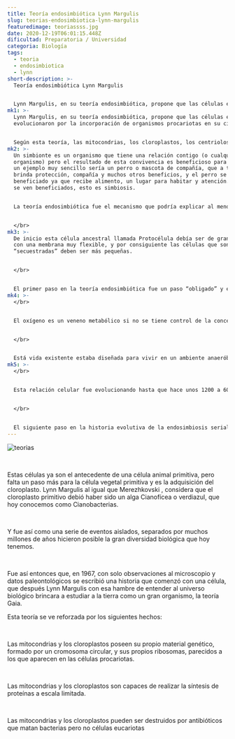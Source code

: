 ```yaml
---
title: Teoría endosimbiótica Lynn Margulis
slug: teorias-endosimbiotica-lynn-margulis
featuredimage: teoriassss.jpg
date: 2020-12-19T06:01:15.448Z
dificultad: Preparatoria / Universidad
categoria: Biología
tags:
  - teoria
  - endosimbiotica
  - lynn
short-description: >-
  Teoría endosimbiótica Lynn Margulis


  Lynn Margulis, en su teoría endosimbiótica, propone que las células eucariotas evolucionaron por la incorporación de organismos procariotas en su citoplasma.
mk1: >-
  Lynn Margulis, en su teoría endosimbiótica, propone que las células eucariotas
  evolucionaron por la incorporación de organismos procariotas en su citoplasma.


  Según esta teoría, las mitocondrias, los cloroplastos, los centriolos, los cilios y los flagelos se formaron por una relación simbiótica entre organismos procariotas y la célula eucariota ancestral.
mk2: >-
  Un simbionte es un organismo que tiene una relación contigo (o cualquier otro
  organismo) pero el resultado de esta convivencia es beneficioso para los dos,
  un ejemplo muy sencillo sería un perro o mascota de compañía, que a ti te
  brinda protección, compañía y muchos otros beneficios, y el perro se ve
  beneficiado ya que recibe alimento, un lugar para habitar y atención. Los dos
  se ven beneficiados, esto es simbiosis.


  La teoría endosimbiótica fue el mecanismo que podría explicar al menos en parte como pudo ser el paso evolutivo de las bacterias y arqueas hacía sistema celular más complejo como lo son las células vegetales y animal (eucariotas), que ya presentan núcleo, membranas internas y organelos entre muchas otras diferencias.


  </br>
mk3: >-
  De inicio esta célula ancestral llamada Protocélula debía ser de gran tamaño y
  con una membrana muy flexible, y por consiguiente las células que son
  “secuestradas” deben ser más pequeñas.


  </br>


  El primer paso en la teoría endosimbiótica fue un paso “obligado” y esencial para la supervivencia al Oxígeno, en ese momento en que las cianobacterias y algunas otras bacterias fotosintéticas comenzaron a producir oxígeno, cambiando poco a poco la atmósfera reductora (sin oxígeno) existente a una atmósfera oxidante (con oxígeno). Este proceso inició hace unos 2700 millones de años, pero fue un proceso lento, tardando 1500 millones de años para que el oxígeno fuera abundante en la atmósfera.
mk4: >-
  </br>


  El oxígeno es un veneno metabólico si no se tiene control de la concentración que existe en la célula.


  </br>


  Está vida existente estaba diseñada para vivir en un ambiente anaeróbico (libre de oxígeno), y para poder colonizar nuevamente las capas superiores de la columna de agua y acceder a un ecosistema terrestre era necesaria una adaptación para tolerar al oxígeno. La autora propone que esta primera asociación debió haber sido entonces entre nuestra gran Protocélula y un microbio procariota aeróbico (Protomitocondria), y durante 1500 millones de años después de infinidad de eventos donde la Proteobacteria se alimentaba de células más pequeñas como nuestro protomitocondria, una de estas bacterias ingeridas no fue digerida, y así por casualidad una pequeña célula pudo convertirse en la primera mitocondria, brindándole a la gran célula la capacidad de tolerar el oxígeno.
mk5: >-
  </br>


  Esta relación celular fue evolucionando hasta que hace unos 1200 a 600 millones de años la cantidad de células con mitocondrias aumento en el registro fósil.


  </br>


  El siguiente paso en la historia evolutiva de la endosimbiosis serial es el flagelo, y la autora propone que una bacteria similar a las Espiroquetas, esto se propone por que las células tienen una red de pequeños tubos que forman el armazón que sostiene la célula, esta red se le llama citoesqueleto. La estructura del citoesqueleto es diferente entre eucariotas y procariotas (bacterias y arqueas), pero los flagelos de las eucariotas tienen una conformación llamada 9+2, ósea 9 tubos rodeando 2 tubos, pero el esqueleto de las eucariotas es diferente, esta estructura es común en bacterias. Y del mismo modo que con la mitocondria la casualidad permitió que dos organismos trabajarán en colaboración y la gran célula proveía alimento y la pequeña célula fuerza motriz.
---
```





![teorias](/assets/edede.jpg "teorias")



</br>

Estas células ya son el antecedente de una célula animal primitiva, pero falta un paso más para la célula vegetal primitiva y es la adquisición del cloroplasto. Lynn Margulis al igual que Merezhkovski , considera que el cloroplasto primitivo debió haber sido un alga Cianofícea o verdiazul, que hoy conocemos como Cianobacterias.

</br>

Y fue así como una serie de eventos aislados, separados por muchos millones de años hicieron posible la gran diversidad biológica que hoy tenemos.

</br>

Fue así entonces que, en 1967, con solo observaciones al microscopio y datos paleontológicos se escribió una historia que comenzó con una célula, que después Lynn Margulis con esa hambre de entender al universo biológico brincara a estudiar a la tierra como un gran organismo, la teoría Gaia.

Esta teoría se ve reforzada por los siguientes hechos:

</br>

Las mitocondrias y los cloroplastos poseen su propio material genético, formado por un cromosoma circular, y sus propios ribosomas, parecidos a los que aparecen en las células procariotas.

</br>

Las mitocondrias y los cloroplastos son capaces de realizar la síntesis de proteínas a escala limitada.

</br>

Las mitocondrias y los cloroplastos pueden ser destruidos por antibióticos que matan bacterias pero no células eucariotas